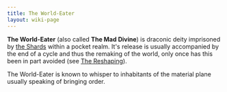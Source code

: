 ```yaml
---
title: The World-Eater
layout: wiki-page
---
```


**The World-Eater** (also called **The Mad Divine**) is draconic deity imprisoned by [the Shards](Pantheon) within a pocket realm. It's release is usually accompanied by the end of a cycle and thus the remaking of the world, only once has this been in part avoided (see [The Reshaping](/wiki/events/The-Reshaping)).

The World-Eater is known to whisper to inhabitants of the material plane usually speaking of bringing order.